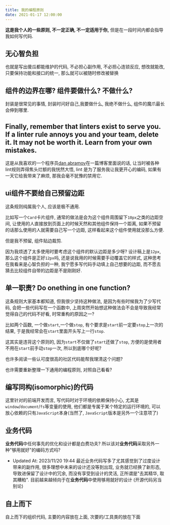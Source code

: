 ```yaml
---
title: 我的编程原则
date: 2021-01-17 12:00:00
---
```


**这是我个人的一些原则, 不一定正确, 不一定适用于你,** 但是在一段时间内都会指导我如何写代码.

## 无心智负担

也就是写出傻瓜都能维护的代码, 不必担心副作用, 不必担心连锁反应, 想改就能改, 只要保持功能和接口的统一, 那么就可以被随时修改被替换

## 组件的边界在哪? 组件要做什么? 不做什么?

封装是很常见的事情, 封装时问好自己,我要做什么, 我绝不做什么, 组件的魔爪最长会伸到哪里.

## Finally, remember that linters exist to serve you. If a linter rule annoys you and your team, delete it. It may not be worth it. Learn from your own mistakes.

这是从我喜欢的一个程序员[dan abramov](https://overreacted.io/on-let-vs-const/)在一篇博客里面说的话, 让当时被各种lint规则弄得焦头烂额的我恍然大悟, lint 是为了服务我让我更开心的编码, 如果有一天它给我带来了麻烦, 那我会毫不犹豫的禁用它.

## ui组件不要给自己预留边距

这条规则纯属我个人, 应该是极不通用.

比如写一个`Card`卡片组件, 通常的做法是会为这个组件周围留下`10px`之类的边距空间, 让使用的人直接放到页面上的时候天然和其他组件保持一个距离, 如果不预留的话那么使用的人就需要自己写一个边距, 这样看起来这个组件使用就没那么方便.

但是我不预留, 组件贴边裁剪.

因为我烦透了太多使用时要考虑这个组件的默认边距是多少呀? 设计稿上是`12px`, 那么这个组件是正好`12px`吗, 还是说我用的时候需要手动覆盖它的样式, 这种思考在我看来是心智负担的一种, 我宁愿多写代码手动填上自己想要的边距, 而不愿去猜去比较组件自带的边距是不是刚刚好.

## 单一职责? Do onething in one function?

这条规则大家基本都知道, 但我很少坚持这种做法, 是因为有些时候我为了少写代码, 会把一些代码写在一个函数中, 上周突然开始想这种做法会不会是导致我经常觉得自己的代码不好看, 时常重构的原因之一?

比如两个函数, 一个做`start`,一个做`stop`, 有个要求是`start`前一定要`stop`上一次的结果, 于是我经常会在`start`里面开头写上一行`stop`.

这其实是违背这个原则的, 因为`start`不仅做了`start`还做了`stop`, 方便的是使用者不用在`start`前手动`stop`一次, 所以到底哪个好呢?

也许多阅读一些认可度很高的社区代码能帮我理清这个问题?

也许需要重新整理一下通用的编程原则, 对照自己看看?

## 编写同构(isomorphic)的代码

这里针对的前端开发而言, 写代码时对于环境的依赖保持小心, 尤其是`window`/`document`/`fs`等变量的使用, 他们都是专属于某个特定的运行环境的, 可以放心依赖的只有`JavaScript`本身(当然了, `JavaScript`版本是另外一个注意项了)

## 业务代码

**业务代码**中任何事先的优化和设计都是白费功夫?
所以该对**业务代码**采取另外一种"够用就好"的编码方式吗?

- Updated At: 2023/11/20 19:44 最近业务代码写多了尤其感觉到了过度设计带来的副作用, 很多理想中未来的设计还没等到出现, 业务就已经换了新形态, 导致进保留了设计中的冗余, 而没有享受到设计的灵活, 正所谓是"去其精华, 取其糟粕". 目前越来越倾向于在**业务代码**中使用够用就好的设计 (开源代码另当别论)

## 自上而下

自上而下的组织代码, 主要的内容放在上面, 次要的/工具类的放在下面